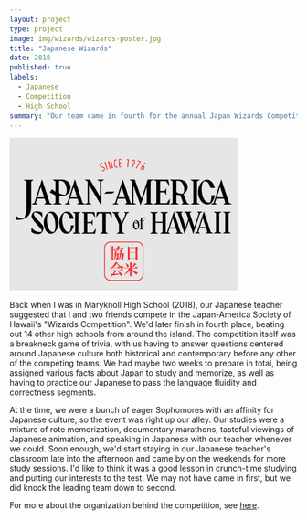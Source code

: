 ```yaml
---
layout: project
type: project
image: img/wizards/wizards-poster.jpg
title: "Japanese Wizards"
date: 2018
published: true
labels:
  - Japanese
  - Competition
  - High School
summary: "Our team came in fourth for the annual Japan Wizards Competition."
---
```


<div class="text-center p-4">
  <img width="400px" src="../img/wizards/wizards-logo.PNG" class="img-thumbnail" >
</div>

Back when I was in Maryknoll High School (2018), our Japanese teacher suggested that I and two friends compete in the Japan-America Society of Hawaii's "Wizards Competition". We'd later finish in fourth place, beating out 14 other high schools from around the island. The competition itself was a breakneck game of trivia, with us having to answer questions centered around Japanese culture both historical and contemporary before any other of the competing teams. We had maybe two weeks to prepare in total, being assigned various facts about Japan to study and memorize, as well as having to practice our Japanese to pass the language fluidity and correctness segments.

At the time, we were a bunch of eager Sophomores with an affinity for Japanese culture, so the event was right up our alley. Our studies were a mixture of rote memorization, documentary marathons, tasteful viewings of Japanese animation, and speaking in Japanese with our teacher whenever we could. Soon enough, we'd start staying in our Japanese teacher's classroom late into the afternoon and came by on the weekends for more study sessions. I'd like to think it was a good lesson in crunch-time studying and putting our interests to the test. We may not have came in first, but we did knock the leading team down to second.

For more about the organization behind the competition, see [here](https://www.jashawaii.org/).
